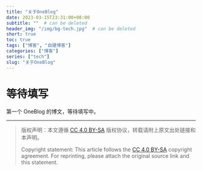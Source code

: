 ```yaml
---
title: "关于OneBlog"
date: 2023-03-15T23:31:00+08:00
subtitle: ""  # can be deleted
header_img: "/img/bg-tech.jpg"  # can be deleted
short: true
toc: true
tags: ["博客", "自建博客"]
categories: ["博客"]
series: ["tech"]
slug: "关于OneBlog"
---
```


# 等待填写

第一个 OneBlog 的博文，等待填写中。

---

> 版权声明：本文遵循 [CC 4.0 BY-SA](https://creativecommons.org/licenses/by-sa/4.0/deed.zh) 版权协议，转载请附上原文出处链接和本声明。
>
> Copyright statement: This article follows the [CC 4.0 BY-SA](https://creativecommons.org/licenses/by-sa/4.0/deed.en) copyright agreement. For reprinting, please attach the original source link and this statement.
